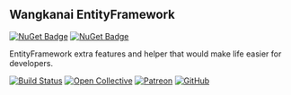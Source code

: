 ## Wangkanai EntityFramework

[![NuGet Badge](https://buildstats.info/nuget/wangkanai.entityframework)](https://www.nuget.org/packages/wangkanai.entityframework)
[![NuGet Badge](https://buildstats.info/nuget/wangkanai.entityframework?includePreReleases=true)](https://www.nuget.org/packages/wangkanai.entityframework)

EntityFramework extra features and helper that would make life easier for developers.

[![Build Status](https://dev.azure.com/wangkanai/GitHub/_apis/build/status/wangkanai?branchName=main)](https://dev.azure.com/wangkanai/GitHub/_build/latest?definitionId=20&branchName=main)
[![Open Collective](https://img.shields.io/badge/open%20collective-support%20me-3385FF.svg)](https://opencollective.com/wangkanai)
[![Patreon](https://img.shields.io/badge/patreon-support%20me-d9643a.svg)](https://www.patreon.com/wangkanai)
[![GitHub](https://img.shields.io/github/license/wangkanai/wangkanai)](https://github.com/wangkanai/wangkanai/blob/main/LICENSE)

